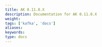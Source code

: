 ```yaml
---
title: AK 0.11.0.X
description: Documentation for AK 0.11.0.X
weight: 
tags: ['kafka', 'docs']
aliases: 
keywords: 
type: docs
---
```


